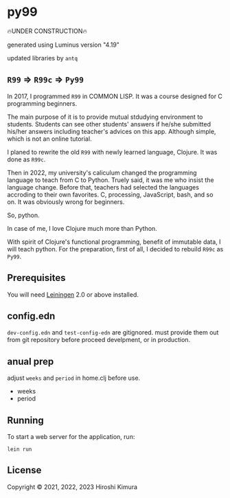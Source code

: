 # py99

🔥UNDER CONSTRUCTION🔥

generated using Luminus version "4.19"

updated libraries by `antq`

## `R99` => `R99c` => `Py99`

In 2017, I programmed `R99` in COMMON LISP.
It was a course designed for C programming beginners.

The main purpose of it is to provide mutual stdudying environment to
students. Students can see other students' answers if he/she submitted
his/her answers including teacher's advices on this app.
Although simple, which is not an online tutorial.

I planed to rewrite the old `R99` with newly learned language,
Clojure. It was done as `R99c`.

Then in 2022, my university's caliculum changed the programming language
to teach from C to Python.
Truely said, it was me who insist the language change. Before that,
teachers had selected the languages accroding to their own favorites.
C, processing, JavaScript, bash, and so on.
It was obviously wrong for beginners.

So, python.

In case of me, I love Clojure much more than Python.

With spirit of Clojure's functional programming,
benefit of immutable data,
I will teach python. For the preparation, first of all,
I decided to rebuild `R99c` as `Py99`.

## Prerequisites

You will need [Leiningen][1] 2.0 or above installed.

[1]: https://github.com/technomancy/leiningen

## config.edn

`dev-config.edn` and `test-config-edn` are gitignored.
must provide them out from git repository before proceed develpment,
or in production.

## anual prep

adjust `weeks` and `period` in home.clj before use.

- weeks
- period

## Running

To start a web server for the application, run:

    lein run

## License

Copyright © 2021, 2022, 2023 Hiroshi Kimura
